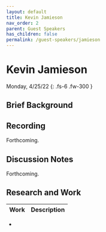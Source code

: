 ```yaml
---
layout: default
title: Kevin Jamieson
nav_order: 2
parent: Guest Speakers
has_children: false
permalink: /guest-speakers/jamieson
---
```


# Kevin Jamieson

Monday, 4/25/22
{: .fs-6 .fw-300 }


## Brief Background


## Recording
Forthcoming.

## Discussion Notes
Forthcoming.

## Research and Work

| Work | Description |
| --- | --- |








- 



